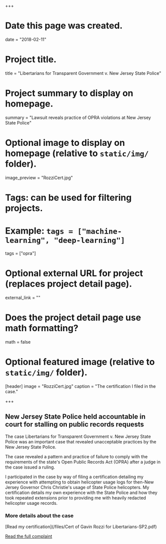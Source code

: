 +++
# Date this page was created.
date = "2018-02-11"

# Project title.
title = "Libertarians for Transparent Government v. New Jersey State Police"

# Project summary to display on homepage.
summary = "Lawsuit reveals practice of OPRA violations at New Jersey State Police"

# Optional image to display on homepage (relative to `static/img/` folder).
image_preview = "RozziCert.jpg"

# Tags: can be used for filtering projects.
# Example: `tags = ["machine-learning", "deep-learning"]`
tags = ["opra"]

# Optional external URL for project (replaces project detail page).
external_link = ""

# Does the project detail page use math formatting?
math = false

# Optional featured image (relative to `static/img/` folder).
[header]
image = "RozziCert.jpg"
caption = "The certification I filed in the case."

+++
## New Jersey State Police held accountable in court for stalling on public records requests

The case Libertarians for Transparent Government v. New Jersey State Police was an important case that revealed
unacceptable practices by the New Jersey State Police.

The case revealed a pattern and practice of failure to comply with the requirements of the state's Open Public Records Act (OPRA) after a judge in the case issued a ruling. 

I participated in the case by way of filing a certification detailing my experience with attempting to obtain helicopter usage logs
for then-New Jersey Governor Chris Christie's usage of State Police helicopters. My certification details my own experience with the State Police and how they took repeated extensions prior to providing me with heavily redacted helicopter usage records.

### More details about the case

[Read my certification](/files/Cert of Gavin Rozzi for Libertarians-SP2.pdf)

[Read the full complaint](https://drive.google.com/file/d/0B66zM58TlOVKRTZERjNvNm1xM0U/view)
